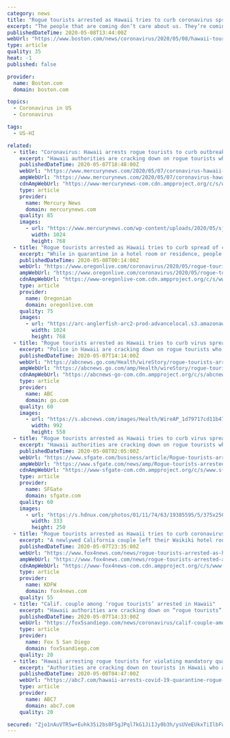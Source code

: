 ```yaml
---
category: news
title: "Rogue tourists arrested as Hawaii tries to curb coronavirus spread"
excerpt: "The people that are coming don’t care about us. They’re coming to Hawaii on the cheap and they obviously could care less whether they get the virus or not.”"
publishedDateTime: 2020-05-08T13:44:00Z
webUrl: "https://www.boston.com/news/coronavirus/2020/05/08/hawaii-tourists-arrested"
type: article
quality: 35
heat: -1
published: false

provider:
  name: Boston.com
  domain: boston.com

topics:
  - Coronavirus in US
  - Coronavirus

tags:
  - US-HI

related:
  - title: "Coronavirus: Hawaii arrests rogue tourists to curb outbreak"
    excerpt: "Hawaii authorities are cracking down on rogue tourists who are visiting beaches, riding personal watercraft, shopping and generally flouting strict requirements that they quarantine for 14 days after arriving."
    publishedDateTime: 2020-05-07T18:48:00Z
    webUrl: "https://www.mercurynews.com/2020/05/07/coronavirus-hawaii-arrests-rogue-tourists-to-curb-outbreak/"
    ampWebUrl: "https://www.mercurynews.com/2020/05/07/coronavirus-hawaii-arrests-rogue-tourists-to-curb-outbreak/amp/"
    cdnAmpWebUrl: "https://www-mercurynews-com.cdn.ampproject.org/c/s/www.mercurynews.com/2020/05/07/coronavirus-hawaii-arrests-rogue-tourists-to-curb-outbreak/amp/"
    type: article
    provider:
      name: Mercury News
      domain: mercurynews.com
    quality: 85
    images:
      - url: "https://www.mercurynews.com/wp-content/uploads/2020/05/sjm-tbreak-Rougue-Tourists_74292758.jpg?w=1024&h=768"
        width: 1024
        height: 768
  - title: "Rogue tourists arrested as Hawaii tries to curb spread of coronavirus"
    excerpt: "While in quarantine in a hotel room or residence, people aren't allowed to leave for anything other than medical emergencies."
    publishedDateTime: 2020-05-08T00:14:00Z
    webUrl: "https://www.oregonlive.com/coronavirus/2020/05/rogue-tourists-arrested-as-hawaii-tries-to-curb-spread-of-coronavirus.html"
    ampWebUrl: "https://www.oregonlive.com/coronavirus/2020/05/rogue-tourists-arrested-as-hawaii-tries-to-curb-spread-of-coronavirus.html?outputType=amp"
    cdnAmpWebUrl: "https://www-oregonlive-com.cdn.ampproject.org/c/s/www.oregonlive.com/coronavirus/2020/05/rogue-tourists-arrested-as-hawaii-tries-to-curb-spread-of-coronavirus.html?outputType=amp"
    type: article
    provider:
      name: Oregonian
      domain: oregonlive.com
    quality: 75
    images:
      - url: "https://arc-anglerfish-arc2-prod-advancelocal.s3.amazonaws.com/public/3SCDEND72BDRBMDMAYQJO6SPIM.jpg"
        width: 1024
        height: 768
  - title: "Rogue tourists arrested as Hawaii tries to curb virus spread"
    excerpt: "Police in Hawaii are cracking down on rogue tourists who are visiting beaches, riding personal watercraft, and generally flouting strict requirements that they quarantine for 14 days after arriving"
    publishedDateTime: 2020-05-07T14:14:00Z
    webUrl: "https://abcnews.go.com/Health/wireStory/rogue-tourists-arrested-hawaii-curb-virus-spread-70554776"
    ampWebUrl: "https://abcnews.go.com/amp/Health/wireStory/rogue-tourists-arrested-hawaii-curb-virus-spread-70554776"
    cdnAmpWebUrl: "https://abcnews-go-com.cdn.ampproject.org/c/s/abcnews.go.com/amp/Health/wireStory/rogue-tourists-arrested-hawaii-curb-virus-spread-70554776"
    type: article
    provider:
      name: ABC
      domain: go.com
    quality: 60
    images:
      - url: "https://s.abcnews.com/images/Health/WireAP_1d79717cd11b47a18f7a9bc0b3b1dc79_16x9_992.jpg"
        width: 992
        height: 558
  - title: "Rogue tourists arrested as Hawaii tries to curb virus spread"
    excerpt: "Hawaii authorities are cracking down on rogue tourists who are visiting beaches, riding personal watercraft, shopping and generally flouting strict requirements that they quarantine for 14 days after arriving."
    publishedDateTime: 2020-05-08T02:05:00Z
    webUrl: "https://www.sfgate.com/business/article/Rogue-tourists-arrested-as-Hawaii-tries-to-curb-15253488.php"
    ampWebUrl: "https://www.sfgate.com/news/amp/Rogue-tourists-arrested-as-Hawaii-tries-to-curb-15253488.php"
    cdnAmpWebUrl: "https://www-sfgate-com.cdn.ampproject.org/c/s/www.sfgate.com/news/amp/Rogue-tourists-arrested-as-Hawaii-tries-to-curb-15253488.php"
    type: article
    provider:
      name: SFGate
      domain: sfgate.com
    quality: 60
    images:
      - url: "https://s.hdnux.com/photos/01/11/74/63/19385595/5/375x250.jpg"
        width: 333
        height: 250
  - title: "Rogue tourists arrested as Hawaii tries to curb coronavirus spread"
    excerpt: "A newlywed California couple left their Waikiki hotel room repeatedly, despite being warned by hotel staff, and were arrested."
    publishedDateTime: 2020-05-07T23:35:00Z
    webUrl: "https://www.fox4news.com/news/rogue-tourists-arrested-as-hawaii-tries-to-curb-coronavirus-spread"
    ampWebUrl: "https://www.fox4news.com/news/rogue-tourists-arrested-as-hawaii-tries-to-curb-coronavirus-spread.amp"
    cdnAmpWebUrl: "https://www-fox4news-com.cdn.ampproject.org/c/s/www.fox4news.com/news/rogue-tourists-arrested-as-hawaii-tries-to-curb-coronavirus-spread.amp"
    type: article
    provider:
      name: KDFW
      domain: fox4news.com
    quality: 55
  - title: "Calif. couple among ‘rogue tourists’ arrested in Hawaii"
    excerpt: "Hawaii authorities are cracking down on “rogue tourists” who are visiting beaches, riding personal watercraft, shopping and generally flouting strict requirements."
    publishedDateTime: 2020-05-07T14:33:00Z
    webUrl: "https://fox5sandiego.com/news/coronavirus/calif-couple-among-rogue-tourists-arrested-in-hawaii/"
    type: article
    provider:
      name: Fox 5 San Diego
      domain: fox5sandiego.com
    quality: 20
  - title: "Hawaii arresting rogue tourists for violating mandatory quarantine"
    excerpt: "Authorities are cracking down on tourists in Hawaii who are not following quarantine orders after they arrive. The so-called rogue tourists are being arrested for violating a 14-day mandatory quarantine policy prompted by the coronavirus pandemic."
    publishedDateTime: 2020-05-08T04:47:00Z
    webUrl: "https://abc7.com/hawaii-arrests-covid-19-quarantine-rogue-tourists-arrested-california-couple-in/6162156/"
    type: article
    provider:
      name: ABC7
      domain: abc7.com
    quality: 20

secured: "Zjo1nAuVTR5w+Euhk35i2bs0F5gJPql7kG1JiIJy0b3h/ysUVeEUkxTiIlbFwv8OYuBPHn3XKXxapdmZ9qR9Vxu5h1ZMDHlC+25Uqb937eZI8QhAvvjFgDB2hK0KcbQYJIfQvGrOAN1evn5vhuCc6N0JBQGsyWRZR8oXte9YIQT55P7EXPUUooDPMxpUC8hWx5sMkLSke+S/Zv78sp33q5ST+7kSG09MtYyxPiPo8TDaFEldUudZIoyd1ON/ig9RU44GXhbh4p71iFXod+WOuP4lDnybD+DqTViWj15tRPG0/JWFefnepCrkYQiL3TCyz6fpOhWh02wwAbCEOxg3iw/A2In7PjDnK+juC0sBx6c6ccbxqLJUE52IDEC4u816WFnC1f70Ykv8LyrOePsuLfYW35DkUJo+5PJ2TAgnUvP5tcovljWESU5iZfl+AJdgdckX8wQ1YEJeToCgcIXtXs9T4NF7l+ygRNHIxOgC8AA=;kyvIrigehzlrAWO8YI05hg=="
---
```


